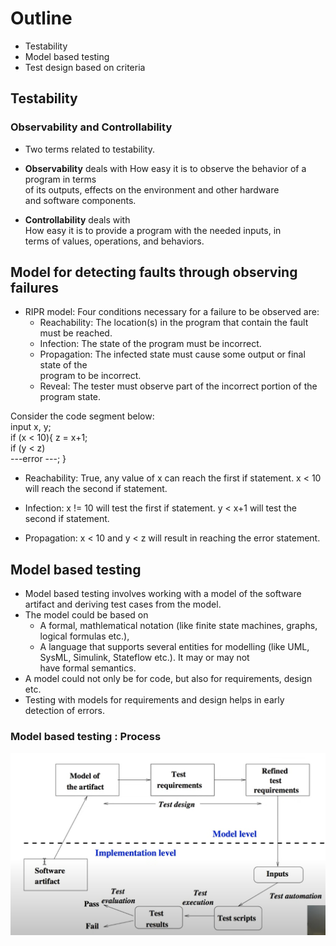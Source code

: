 # Outline
* Testability
* Model based testing
* Test design based on criteria

## Testability
### Observability and Controllability
* Two terms related to testability.
* **Observability** deals with
How easy it is to observe the behavior of a program in terms  
of its outputs, effects on the environment and other hardware  
and software components.

* **Controllability** deals with  
How easy it is to provide a program with the needed inputs, in  
terms of values, operations, and behaviors.

## Model for detecting faults through observing failures
* RIPR model: Four conditions necessary for a failure to be observed
are:  
    * Reachability: The location(s) in the program that contain the 
    fault must be reached.
    * Infection: The state of the program must be incorrect.
    * Propagation: The infected state must cause some output or final state of the   
    program to be incorrect.
    * Reveal: The tester must observe part of the incorrect portion of the program state.


Consider the code segment below:  
input x, y;  
if (x < 10){
z = x+1;  
if (y < z)  
---error ---;
} 

* Reachability: True, any value of x can reach the first if
statement. x < 10 will reach the second if statement.

* Infection: x != 10 will test the first if statement. y < x+1 will
test the second if statement.

* Propagation: x < 10 and y < z will result in reaching the
error statement.

## Model based testing
* Model based testing involves working with a model of the
software artifact and deriving test cases from the model.
* The model could be based on
    * A formal, mathlematical notation (like finite state machines,
graphs, logical formulas etc.),
    * A language that supports several entities for modelling (like
UML, SysML, Simulink, Stateflow etc.). It may or may not  
have formal semantics.
* A model could not only be for code, but also for requirements,
design etc.
* Testing with models for requirements and design helps in early
detection of errors.

### Model based testing : Process
![MBT-Process](image-1.png)